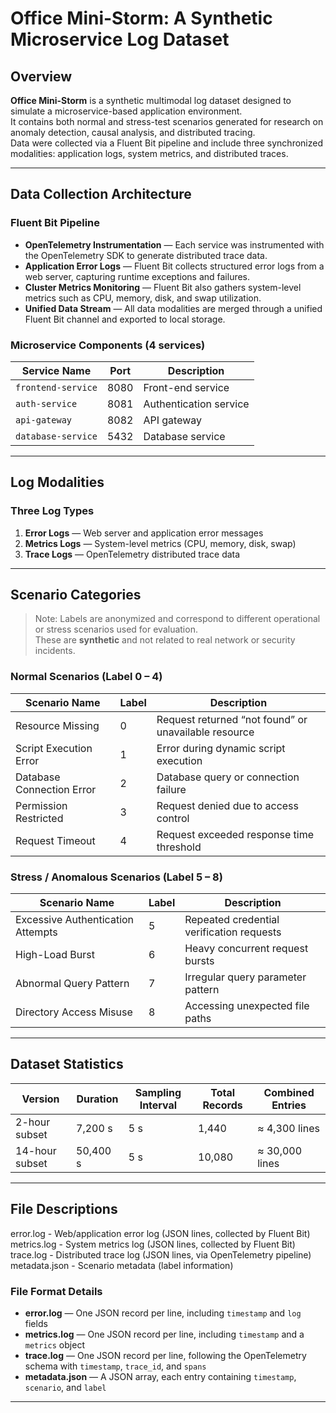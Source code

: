 # Office Mini-Storm: A Synthetic Microservice Log Dataset

## Overview

**Office Mini-Storm** is a synthetic multimodal log dataset designed to simulate a microservice-based application environment.  
It contains both normal and stress-test scenarios generated for research on anomaly detection, causal analysis, and distributed tracing.  
Data were collected via a Fluent Bit pipeline and include three synchronized modalities: application logs, system metrics, and distributed traces.

---

## Data Collection Architecture

### Fluent Bit Pipeline

- **OpenTelemetry Instrumentation** — Each service was instrumented with the OpenTelemetry SDK to generate distributed trace data.
- **Application Error Logs** — Fluent Bit collects structured error logs from a web server, capturing runtime exceptions and failures.
- **Cluster Metrics Monitoring** — Fluent Bit also gathers system-level metrics such as CPU, memory, disk, and swap utilization.
- **Unified Data Stream** — All data modalities are merged through a unified Fluent Bit channel and exported to local storage.

### Microservice Components (4 services)

| Service Name | Port | Description |
|---------------|-------|-------------|
| `frontend-service` | 8080 | Front-end service |
| `auth-service` | 8081 | Authentication service |
| `api-gateway` | 8082 | API gateway |
| `database-service` | 5432 | Database service |

---

## Log Modalities

### Three Log Types

1. **Error Logs** — Web server and application error messages  
2. **Metrics Logs** — System-level metrics (CPU, memory, disk, swap)  
3. **Trace Logs** — OpenTelemetry distributed trace data  

---

## Scenario Categories

> Note: Labels are anonymized and correspond to different operational or stress scenarios used for evaluation.  
> These are **synthetic** and not related to real network or security incidents.

### Normal Scenarios (Label 0 – 4)

| Scenario Name | Label | Description |
|----------------|--------|-------------|
| Resource Missing | 0 | Request returned “not found” or unavailable resource |
| Script Execution Error | 1 | Error during dynamic script execution |
| Database Connection Error | 2 | Database query or connection failure |
| Permission Restricted | 3 | Request denied due to access control |
| Request Timeout | 4 | Request exceeded response time threshold |

### Stress / Anomalous Scenarios (Label 5 – 8)

| Scenario Name | Label | Description |
|----------------|--------|-------------|
| Excessive Authentication Attempts | 5 | Repeated credential verification requests |
| High-Load Burst | 6 | Heavy concurrent request bursts |
| Abnormal Query Pattern | 7 | Irregular query parameter pattern |
| Directory Access Misuse | 8 | Accessing unexpected file paths |

---

## Dataset Statistics

| Version | Duration | Sampling Interval | Total Records | Combined Entries |
|----------|-----------|-------------------|----------------|------------------|
| 2-hour subset | 7,200 s | 5 s | 1,440 | ≈ 4,300 lines |
| 14-hour subset | 50,400 s | 5 s | 10,080 | ≈ 30,000 lines |

---

## File Descriptions

error.log - Web/application error log (JSON lines, collected by Fluent Bit)
metrics.log - System metrics log (JSON lines, collected by Fluent Bit)
trace.log - Distributed trace log (JSON lines, via OpenTelemetry pipeline)
metadata.json - Scenario metadata (label information)


### File Format Details

- **error.log** — One JSON record per line, including `timestamp` and `log` fields  
- **metrics.log** — One JSON record per line, including `timestamp` and a `metrics` object  
- **trace.log** — One JSON record per line, following the OpenTelemetry schema with `timestamp`, `trace_id`, and `spans`  
- **metadata.json** — A JSON array, each entry containing `timestamp`, `scenario`, and `label`

---

